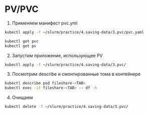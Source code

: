 # PV/PVC

1) Применяем манифест pvc.yml

```bash
kubectl apply -f ~/slurm/practice/4.saving-data/3.pvc/pvc.yaml

kubectl get pvc
kubectl get pv
```

2) Запустим приложение, использующее PV

```bash
kubectl apply -f ~/slurm/practice/4.saving-data/3.pvc/
```

3) Посмотрим describe и смонтированные тома в контейнере

```bash
kubectl describe pod fileshare-<TAB>
kubectl exec -it fileshare-<TAB> -- df -h
```

4) Очищаем

```bash
kubectl delete -f ~/slurm/practice/4.saving-data/3.pvc/
```
